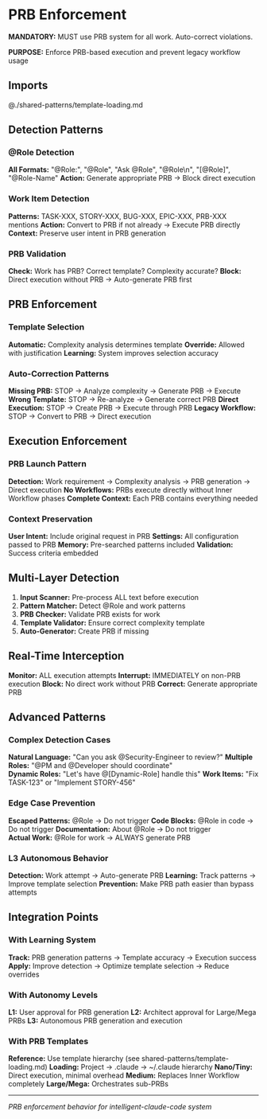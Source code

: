 # PRB Enforcement

**MANDATORY:** MUST use PRB system for all work. Auto-correct violations.

**PURPOSE:** Enforce PRB-based execution and prevent legacy workflow usage

## Imports
@./shared-patterns/template-loading.md

## Detection Patterns

### @Role Detection
**All Formats:** "@Role:", "@Role", "Ask @Role", "@Role\n", "[@Role]", "@Role-Name"
**Action:** Generate appropriate PRB → Block direct execution

### Work Item Detection  
**Patterns:** TASK-XXX, STORY-XXX, BUG-XXX, EPIC-XXX, PRB-XXX mentions
**Action:** Convert to PRB if not already → Execute PRB directly
**Context:** Preserve user intent in PRB generation

### PRB Validation
**Check:** Work has PRB? Correct template? Complexity accurate?
**Block:** Direct execution without PRB → Auto-generate PRB first

## PRB Enforcement

### Template Selection
**Automatic:** Complexity analysis determines template
**Override:** Allowed with justification
**Learning:** System improves selection accuracy

### Auto-Correction Patterns
**Missing PRB:** STOP → Analyze complexity → Generate PRB → Execute
**Wrong Template:** STOP → Re-analyze → Generate correct PRB
**Direct Execution:** STOP → Create PRB → Execute through PRB
**Legacy Workflow:** STOP → Convert to PRB → Direct execution

## Execution Enforcement

### PRB Launch Pattern
**Detection:** Work requirement → Complexity analysis → PRB generation → Direct execution
**No Workflows:** PRBs execute directly without Inner Workflow phases
**Complete Context:** Each PRB contains everything needed

### Context Preservation
**User Intent:** Include original request in PRB
**Settings:** All configuration passed to PRB
**Memory:** Pre-searched patterns included
**Validation:** Success criteria embedded

## Multi-Layer Detection
1. **Input Scanner:** Pre-process ALL text before execution
2. **Pattern Matcher:** Detect @Role and work patterns
3. **PRB Checker:** Validate PRB exists for work
4. **Template Validator:** Ensure correct complexity template
5. **Auto-Generator:** Create PRB if missing

## Real-Time Interception
**Monitor:** ALL execution attempts
**Interrupt:** IMMEDIATELY on non-PRB execution
**Block:** No direct work without PRB
**Correct:** Generate appropriate PRB

## Advanced Patterns

### Complex Detection Cases
**Natural Language:** "Can you ask @Security-Engineer to review?"
**Multiple Roles:** "@PM and @Developer should coordinate"  
**Dynamic Roles:** "Let's have @[Dynamic-Role] handle this"
**Work Items:** "Fix TASK-123" or "Implement STORY-456"

### Edge Case Prevention  
**Escaped Patterns:** \@Role → Do not trigger
**Code Blocks:** @Role in code → Do not trigger
**Documentation:** About @Role → Do not trigger  
**Actual Work:** @Role for work → ALWAYS generate PRB

### L3 Autonomous Behavior
**Detection:** Work attempt → Auto-generate PRB
**Learning:** Track patterns → Improve template selection
**Prevention:** Make PRB path easier than bypass attempts

## Integration Points

### With Learning System
**Track:** PRB generation patterns → Template accuracy → Execution success
**Apply:** Improve detection → Optimize template selection → Reduce overrides

### With Autonomy Levels  
**L1:** User approval for PRB generation
**L2:** Architect approval for Large/Mega PRBs
**L3:** Autonomous PRB generation and execution

### With PRB Templates
**Reference:** Use template hierarchy (see shared-patterns/template-loading.md)
**Loading:** Project → .claude → ~/.claude hierarchy
**Nano/Tiny:** Direct execution, minimal overhead
**Medium:** Replaces Inner Workflow completely
**Large/Mega:** Orchestrates sub-PRBs

---
*PRB enforcement behavior for intelligent-claude-code system*